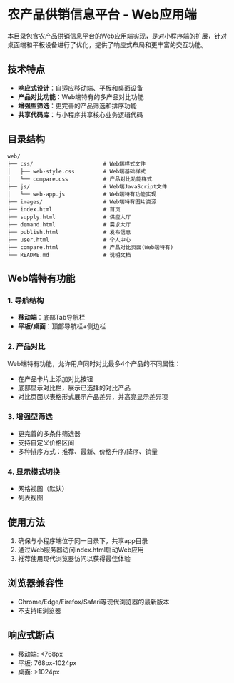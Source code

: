 # 农产品供销信息平台 - Web应用端

本目录包含农产品供销信息平台的Web应用端实现，是对小程序端的扩展，针对桌面端和平板设备进行了优化，提供了响应式布局和更丰富的交互功能。

## 技术特点

- **响应式设计**：自适应移动端、平板和桌面设备
- **产品对比功能**：Web端特有的多产品对比功能
- **增强型筛选**：更完善的产品筛选和排序功能
- **共享代码库**：与小程序共享核心业务逻辑代码

## 目录结构

```
web/
├── css/                      # Web端样式文件
│   ├── web-style.css         # Web端基础样式
│   └── compare.css           # 产品对比功能样式
├── js/                       # Web端JavaScript文件
│   └── web-app.js            # Web端特有功能实现
├── images/                   # Web端特有图片资源
├── index.html                # 首页
├── supply.html               # 供应大厅
├── demand.html               # 需求大厅
├── publish.html              # 发布信息
├── user.html                 # 个人中心
├── compare.html              # 产品对比页面(Web端特有)
└── README.md                 # 说明文档
```

## Web端特有功能

### 1. 导航结构

- **移动端**：底部Tab导航栏
- **平板/桌面**：顶部导航栏+侧边栏

### 2. 产品对比

Web端特有功能，允许用户同时对比最多4个产品的不同属性：

- 在产品卡片上添加对比按钮
- 底部显示对比栏，展示已选择的对比产品
- 对比页面以表格形式展示产品差异，并高亮显示差异项

### 3. 增强型筛选

- 更完善的多条件筛选器
- 支持自定义价格区间
- 多种排序方式：推荐、最新、价格升序/降序、销量

### 4. 显示模式切换

- 网格视图（默认）
- 列表视图

## 使用方法

1. 确保与小程序端位于同一目录下，共享app目录
2. 通过Web服务器访问index.html启动Web应用
3. 推荐使用现代浏览器访问以获得最佳体验

## 浏览器兼容性

- Chrome/Edge/Firefox/Safari等现代浏览器的最新版本
- 不支持IE浏览器

## 响应式断点

- 移动端: <768px
- 平板: 768px-1024px
- 桌面: >1024px 